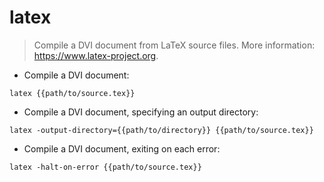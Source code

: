 # latex

> Compile a DVI document from LaTeX source files.
> More information: <https://www.latex-project.org>.

- Compile a DVI document:

`latex {{path/to/source.tex}}`

- Compile a DVI document, specifying an output directory:

`latex -output-directory={{path/to/directory}} {{path/to/source.tex}}`

- Compile a DVI document, exiting on each error:

`latex -halt-on-error {{path/to/source.tex}}`

